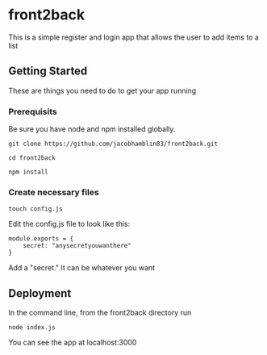 # front2back

This is a simple register and login app that allows the user to add items to a list

## Getting Started

These are things you need to do to get your app running

### Prerequisits

Be sure you have node and npm installed globally.

```
git clone https://github.com/jacobhamblin83/front2back.git
```
```
cd front2back
```
```
npm install
```
### Create necessary files

```
touch config.js
```
Edit the config.js file to look like this:
```
module.exports = {
    secret: "anysecretyouwanthere"
}
```
Add a "secret." It can be whatever you want

## Deployment

In the command line, from the front2back directory run
```
node index.js
```
You can see the app at localhost:3000


